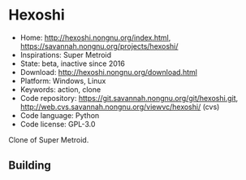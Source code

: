 # Hexoshi

- Home: http://hexoshi.nongnu.org/index.html, https://savannah.nongnu.org/projects/hexoshi/
- Inspirations: Super Metroid
- State: beta, inactive since 2016
- Download: http://hexoshi.nongnu.org/download.html
- Platform: Windows, Linux
- Keywords: action, clone
- Code repository: https://git.savannah.nongnu.org/git/hexoshi.git, http://web.cvs.savannah.nongnu.org/viewvc/hexoshi/ (cvs)
- Code language: Python
- Code license: GPL-3.0

Clone of Super Metroid.

## Building

